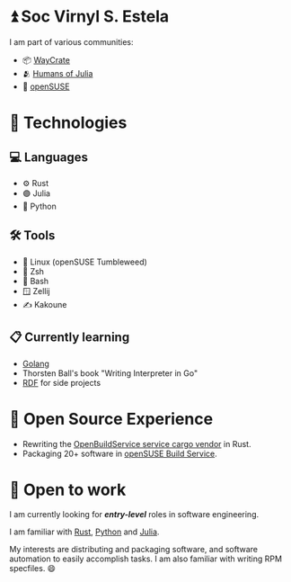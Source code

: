 # ⏫ Soc Virnyl S. Estela

I am part of various communities:
- 📦 [WayCrate](https://github.com/uncomfyhalomacro)
- 🫂 [Humans of Julia](https://discord.gg/C5h9D4j)
- 🦎 [openSUSE](https://discord.gg/opensuse)

# 🧰 Technologies

## 💻 Languages

- ⚙️ Rust
- 🟣 Julia
- 🐍 Python

## 🛠️  Tools

- 🐧 Linux (openSUSE Tumbleweed)
- 🐚 Zsh
- 🐚 Bash
- 🪟 Zellij
- ✍️ Kakoune

## 📋 Currently learning

- [Golang](https://go.dev)
- Thorsten Ball's book "Writing Interpreter in Go"
- [RDF](https://www.w3.org/RDF/) for side projects

# 🤗 Open Source Experience

- Rewriting the [OpenBuildService service cargo vendor](https://github.com/openSUSE/obs-service-cargo_vendor) in Rust.
- Packaging 20+ software in [openSUSE Build Service](https://build.opensuse.org/users/uncomfyhalomacro).

# 💼 Open to work

I am currently looking for ***entry-level*** roles in software engineering.

I am familiar with [Rust](https://rust-lang.org), [Python](https://python.org) and [Julia](https://julialang.org).

My interests are distributing and packaging software, and software automation to easily
accomplish tasks. I am also familiar with writing RPM specfiles. 😄

